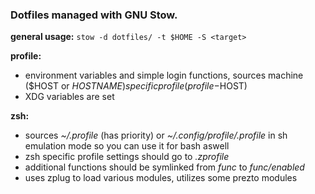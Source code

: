 ### Dotfiles managed with GNU Stow.

**general usage:**
```stow -d dotfiles/ -t $HOME -S <target>```

**profile:**
- environment variables and simple login functions, sources machine ($HOST or $HOSTNAME) specific profile (profile-$HOST)
- XDG variables are set

**zsh:**
- sources *~/.profile* (has priority) or *~/.config/profile/.profile* in sh emulation mode so you can use it for bash aswell
- zsh specific profile settings should go to *.zprofile*
- additional functions should be symlinked from *func* to *func/enabled*
- uses zplug to load various modules, utilizes some prezto modules
